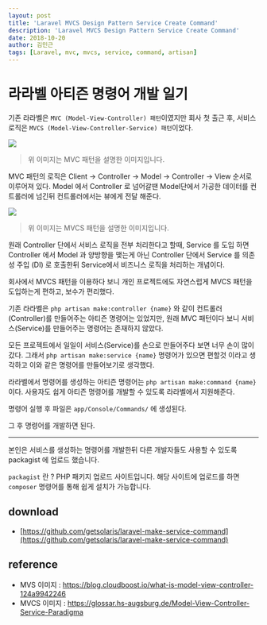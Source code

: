 ```yaml
---
layout: post
title: 'Laravel MVCS Design Pattern Service Create Command'
description: 'Laravel MVCS Design Pattern Service Create Command'
date: 2018-10-20
author: 김민근
tags: [Laravel, mvc, mvcs, service, command, artisan]
---
```


# 라라벨 아티즌 명령어 개발 일기

기존 라라벨은 `MVC (Model-View-Controller) 패턴`이였지만 회사 첫 출근 후, 서비스 로직은 `MVCS (Model-View-Controller-Service) 패턴`이었다.

<img src="https://raw.githubusercontent.com/getsolaris/getsolaris.github.io/1da80aee3f4055d3dda05ef16068b0dbf6bb75a5/assets/images/post/laravel-mvcs/mvc.jpg">

> 위 이미지는 MVC 패턴을 설명한 이미지입니다.

MVC 패턴의 로직은 Client -> Controller -> Model -> Controller -> View 순서로 이루어져 있다.
Model 에서 Controller 로 넘어갈땐 Model단에서 가공한 데이터를 컨트롤러에 넘긴뒤 컨트롤러에서는 뷰에게 전달 해준다.

<img src="https://raw.githubusercontent.com/getsolaris/getsolaris.github.io/1da80aee3f4055d3dda05ef16068b0dbf6bb75a5/assets/images/post/laravel-mvcs/mvcs.png">

> 위 이미지는 MVCS 패턴을 설명한 이미지입니다.

원래 Controller 단에서 서비스 로직을 전부 처리한다고 할때, Service 를 도입 하면 Controller 에서 Model 과 양방향을 맺는게 아닌 Controller 단에서 Service 를 의존성 주입 (DI) 로 호출한뒤 Service에서 비즈니스 로직을 처리하는 개념이다.

회사에서 MVCS 패턴을 이용하다 보니 개인 프로젝트에도 자연스럽게 MVCS 패턴을 도입하는게 편하고, 보수가 편리했다.

기존 라라벨은 `php artisan make:controller {name}` 와 같이 컨트롤러(Controller)를 만들어주는 아티즌 명령어는 있었지만, 원래 MVC 패턴이다 보니 서비스(Service)를 만들어주는 명령어는 존재하지 않았다.

모든 프로젝트에서 일일이 서비스(Service)를 손으로 만들어주다 보면 너무 손이 많이갔다. 그래서 `php artisan make:service {name}` 명령어가 있으면 편할것 이라고 생각하고 이와 같은 명령어를 만들어보기로 생각했다.

라라벨에서 명령어를 생성하는 아티즌 명령어는 `php artisan make:command {name}` 이다. 사용자도 쉽게 아티즌 명령어를 개발할 수 있도록 라라벨에서 지원해준다.

명령어 실행 후 파일은 `app/Console/Commands/` 에 생성된다.

그 후 명령어를 개발하면 된다.

----------

본인은 서비스를 생성하는 명령어를 개발한뒤 다른 개발자들도 사용할 수 있도록 packagist 에 업로드 했습니다.

`packagist` 란 ? PHP 패키지 업로드 사이트입니다. 해당 사이트에 업로드를 하면 `composer` 명령어를 통해 쉽게 설치가 가능합니다.


## download
- [https://github.com/getsolaris/laravel-make-service-command](https://github.com/getsolaris/laravel-make-service-command)

## reference
- MVS 이미지 : https://blog.cloudboost.io/what-is-model-view-controller-124a9942246
- MVCS 이미지 : https://glossar.hs-augsburg.de/Model-View-Controller-Service-Paradigma
